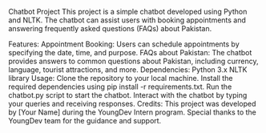Chatbot Project
This project is a simple chatbot developed using Python and NLTK. The chatbot can assist users with booking appointments and answering frequently asked questions (FAQs) about Pakistan.

Features:
Appointment Booking: Users can schedule appointments by specifying the date, time, and purpose.
FAQs about Pakistan: The chatbot provides answers to common questions about Pakistan, including currency, language, tourist attractions, and more.
Dependencies:
Python 3.x
NLTK library
Usage:
Clone the repository to your local machine.
Install the required dependencies using pip install -r requirements.txt.
Run the chatbot.py script to start the chatbot.
Interact with the chatbot by typing your queries and receiving responses.
Credits:
This project was developed by [Your Name] during the YoungDev Intern program. Special thanks to the YoungDev team for the guidance and support.
